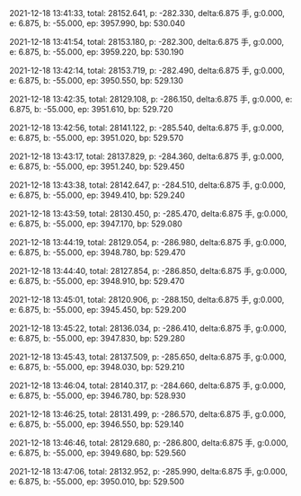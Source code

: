 2021-12-18 13:41:33, total: 28152.641, p: -282.330, delta:6.875 手, g:0.000, e: 6.875, b: -55.000, ep: 3957.990, bp: 530.040

2021-12-18 13:41:54, total: 28153.180, p: -282.300, delta:6.875 手, g:0.000, e: 6.875, b: -55.000, ep: 3959.220, bp: 530.190

2021-12-18 13:42:14, total: 28153.719, p: -282.490, delta:6.875 手, g:0.000, e: 6.875, b: -55.000, ep: 3950.550, bp: 529.130

2021-12-18 13:42:35, total: 28129.108, p: -286.150, delta:6.875 手, g:0.000, e: 6.875, b: -55.000, ep: 3951.610, bp: 529.720

2021-12-18 13:42:56, total: 28141.122, p: -285.540, delta:6.875 手, g:0.000, e: 6.875, b: -55.000, ep: 3951.020, bp: 529.570

2021-12-18 13:43:17, total: 28137.829, p: -284.360, delta:6.875 手, g:0.000, e: 6.875, b: -55.000, ep: 3951.240, bp: 529.450

2021-12-18 13:43:38, total: 28142.647, p: -284.510, delta:6.875 手, g:0.000, e: 6.875, b: -55.000, ep: 3949.410, bp: 529.240

2021-12-18 13:43:59, total: 28130.450, p: -285.470, delta:6.875 手, g:0.000, e: 6.875, b: -55.000, ep: 3947.170, bp: 529.080

2021-12-18 13:44:19, total: 28129.054, p: -286.980, delta:6.875 手, g:0.000, e: 6.875, b: -55.000, ep: 3948.780, bp: 529.470

2021-12-18 13:44:40, total: 28127.854, p: -286.850, delta:6.875 手, g:0.000, e: 6.875, b: -55.000, ep: 3948.910, bp: 529.470

2021-12-18 13:45:01, total: 28120.906, p: -288.150, delta:6.875 手, g:0.000, e: 6.875, b: -55.000, ep: 3945.450, bp: 529.200

2021-12-18 13:45:22, total: 28136.034, p: -286.410, delta:6.875 手, g:0.000, e: 6.875, b: -55.000, ep: 3947.830, bp: 529.280

2021-12-18 13:45:43, total: 28137.509, p: -285.650, delta:6.875 手, g:0.000, e: 6.875, b: -55.000, ep: 3948.030, bp: 529.210

2021-12-18 13:46:04, total: 28140.317, p: -284.660, delta:6.875 手, g:0.000, e: 6.875, b: -55.000, ep: 3946.780, bp: 528.930

2021-12-18 13:46:25, total: 28131.499, p: -286.570, delta:6.875 手, g:0.000, e: 6.875, b: -55.000, ep: 3946.550, bp: 529.140

2021-12-18 13:46:46, total: 28129.680, p: -286.800, delta:6.875 手, g:0.000, e: 6.875, b: -55.000, ep: 3949.680, bp: 529.560

2021-12-18 13:47:06, total: 28132.952, p: -285.990, delta:6.875 手, g:0.000, e: 6.875, b: -55.000, ep: 3950.010, bp: 529.500